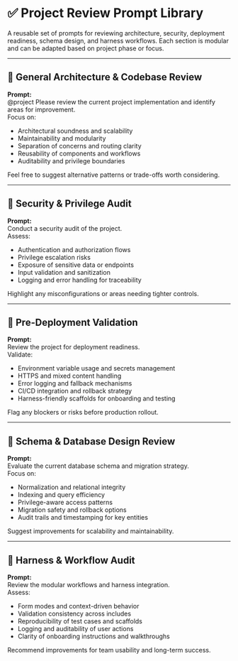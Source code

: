 # ✅ Project Review Prompt Library

A reusable set of prompts for reviewing architecture, security, deployment readiness, schema design, and harness workflows. Each section is modular and can be adapted based on project phase or focus.

---

## 🔧 General Architecture & Codebase Review

**Prompt:**  
@project Please review the current project implementation and identify areas for improvement.  
Focus on:
- Architectural soundness and scalability
- Maintainability and modularity
- Separation of concerns and routing clarity
- Reusability of components and workflows
- Auditability and privilege boundaries

Feel free to suggest alternative patterns or trade-offs worth considering.

---

## 🔐 Security & Privilege Audit

**Prompt:**  
Conduct a security audit of the project.  
Assess:
- Authentication and authorization flows
- Privilege escalation risks
- Exposure of sensitive data or endpoints
- Input validation and sanitization
- Logging and error handling for traceability

Highlight any misconfigurations or areas needing tighter controls.

---

## 🚀 Pre-Deployment Validation

**Prompt:**  
Review the project for deployment readiness.  
Validate:
- Environment variable usage and secrets management
- HTTPS and mixed content handling
- Error logging and fallback mechanisms
- CI/CD integration and rollback strategy
- Harness-friendly scaffolds for onboarding and testing

Flag any blockers or risks before production rollout.

---

## 🧱 Schema & Database Design Review

**Prompt:**  
Evaluate the current database schema and migration strategy.  
Focus on:
- Normalization and relational integrity
- Indexing and query efficiency
- Privilege-aware access patterns
- Migration safety and rollback options
- Audit trails and timestamping for key entities

Suggest improvements for scalability and maintainability.

---

## 🧪 Harness & Workflow Audit

**Prompt:**  
Review the modular workflows and harness integration.  
Assess:
- Form modes and context-driven behavior
- Validation consistency across includes
- Reproducibility of test cases and scaffolds
- Logging and auditability of user actions
- Clarity of onboarding instructions and walkthroughs

Recommend improvements for team usability and long-term success.